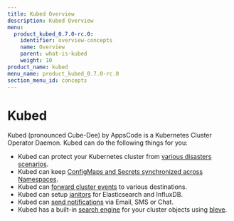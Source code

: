 ```yaml
---
title: Kubed Overview
description: Kubed Overview
menu:
  product_kubed_0.7.0-rc.0:
    identifier: overview-concepts
    name: Overview
    parent: what-is-kubed
    weight: 10
product_name: kubed
menu_name: product_kubed_0.7.0-rc.0
section_menu_id: concepts
---
```


# Kubed

Kubed (pronounced Cube-Dee) by AppsCode is a Kubernetes Cluster Operator Daemon. Kubed can do the following things for you:

 - Kubed can protect your Kubernetes cluster from [various disasters scenarios](/products/kubed/0.7.0-rc.0/guides/disaster-recovery/).
 - Kubed can keep [ConfigMaps and Secrets synchronized across Namespaces](/products/kubed/0.7.0-rc.0/guides/config-syncer/).
 - Kubed can [forward cluster events](/products/kubed/0.7.0-rc.0/guides/cluster-events/) to various destinations.
 - Kubed can setup [janitors](/products/kubed/0.7.0-rc.0/guides/janitors) for Elasticsearch and InfluxDB.
 - Kubed can [send notifications](/products/kubed/0.7.0-rc.0/guides/cluster-events/notifiers) via Email, SMS or Chat.
 - Kubed has a built-in [search engine](/products/kubed/0.7.0-rc.0/guides/apiserver) for your cluster objects using [bleve](https://github.com/blevesearch/bleve).
